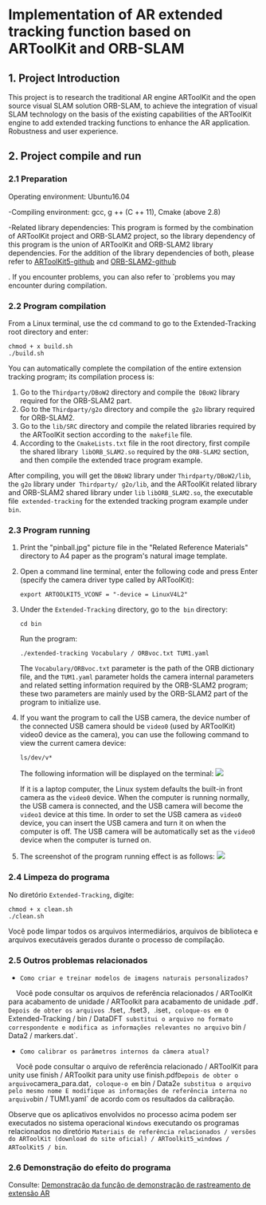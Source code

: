 
# Implementation of AR extended tracking function based on ARToolKit and ORB-SLAM


## 1. Project Introduction

This project is to research the traditional AR engine ARToolKit and the open source visual SLAM solution ORB-SLAM, to achieve the integration of visual SLAM technology on the basis of the existing capabilities of the ARToolKit engine to add extended tracking functions to enhance the AR application. Robustness and user experience.


## 2. Project compile and run

### 2.1 Preparation

Operating environment: Ubuntu16.04

-Compiling environment: gcc, g ++ (C ++ 11), Cmake (above 2.8)

-Related library dependencies: This program is formed by the combination of ARToolKit project and ORB-SLAM2 project, so the library dependency of this program is the union of ARToolKit and ORB-SLAM2 library dependencies. For the addition of the library dependencies of both, please refer to [ARToolKit5-github](https://github.com/artoolkit/artoolkit5) and [ORB-SLAM2-github](https://github.com/raulmur/ORB_SLAM2)

. If you encounter problems, you can also refer to `problems you may encounter during compilation.

### 2.2 Program compilation
From a Linux terminal, use the cd command to go to the Extended-Tracking root directory and enter:
```
chmod + x build.sh
./build.sh
```
You can automatically complete the compilation of the entire extension tracking program; its compilation process is:
1. Go to the `Thirdparty/DBoW2` directory and compile the` DBoW2` library required for the ORB-SLAM2 part.
2. Go to the `Thirdparty/g2o` directory and compile the` g2o` library required for ORB-SLAM2.
3. Go to the `lib/SRC` directory and compile the related libraries required by the ARToolKit section according to the` makefile` file.
4. According to the `CmakeLists.txt` file in the root directory, first compile the shared library` libORB_SLAM2.so` required by the `ORB-SLAM2` section, and then compile the extended trace program example.


After compiling, you will get the `DBoW2` library under `Thirdparty/DBoW2/lib`, the `g2o` library under` Thirdparty/ g2o/lib`, and the ARToolKit related library and ORB-SLAM2 shared library under `lib` `libORB_SLAM2.so`, the executable file` extended-tracking` for the extended tracking program example under `bin`.

### 2.3 Program running
1. Print the "pinball.jpg" picture file in the "Related Reference Materials" directory to A4 paper as the program's natural image template.
2. Open a command line terminal, enter the following code and press Enter (specify the camera driver type called by ARToolKit):

    ```
    export ARTOOLKIT5_VCONF = "-device = LinuxV4L2"
    ```
3. Under the `Extended-Tracking` directory, go to the` bin` directory:

    ```
    cd bin
    
    ```
    
    Run the program:
    ```
    ./extended-tracking Vocabulary / ORBvoc.txt TUM1.yaml
    ```
    The `Vocabulary/ORBvoc.txt` parameter is the path of the ORB dictionary file, and the `TUM1.yaml` parameter holds the camera internal parameters and related setting information required by the ORB-SLAM2 program; these two parameters are mainly used by the ORB-SLAM2 part of the program to initialize
use.

4. If you want the program to call the USB camera, the device number of the connected USB camera should be `video0` (used by ARToolKit)
video0 device as the camera), you can use the following command to view the current camera device:

    ```
    ls/dev/v*
    ```

    The following information will be displayed on the terminal:
    ![](http://static.zybuluo.com/LiTAOo/wn5t0m8ufphty6jor5a5hpuu/QQ%E5%9B%BE%E7%89%8720180706161706.png)

    If it is a laptop computer, the Linux system defaults the built-in front camera as the ` video0 ` device. When the computer is running normally, the USB camera is connected, and the USB camera will become the ` video1 ` device at this time. In order to set the USB camera as ` video0 ` device, you can insert the USB camera and turn it on when the computer is off. The USB camera will be automatically set as the ` video0 ` device when the computer is turned on.


5. The screenshot of the program running effect is as follows:
    ![](https://litaooooo.github.io/page-examples/extended-tracking.png)

### 2.4 Limpeza do programa

No diretório `Extended-Tracking`, digite:

````
chmod + x clean.sh
./clean.sh

````
Você pode limpar todos os arquivos intermediários, arquivos de biblioteca e arquivos executáveis ​​gerados durante o processo de compilação.

### 2.5 Outros problemas relacionados
- ` Como criar e treinar modelos de imagens naturais personalizados? `

    Você pode consultar os arquivos de referência relacionados / ARToolKit para acabamento de unidade / ARToolkit para acabamento de unidade .pdf`. Depois de obter os arquivos `.fset`,` .fset3`, `.iset`, coloque-os em O `Extended-Tracking / bin / DataDFT` substitui o arquivo no formato correspondente e modifica as informações relevantes no arquivo` bin / Data2 / markers.dat`.

- ` Como calibrar os parâmetros internos da câmera atual? `

    Você pode consultar o arquivo de referência relacionado / ARToolKit para unity use finish / ARToolkit para unity use finish.pdf` Depois de obter o arquivo `camera_para.dat`, coloque-o em` bin / Data2` e substitua o arquivo pelo mesmo nome E modifique as informações de referência interna no arquivo `bin / TUM1.yaml` de acordo com os resultados da calibração.

Observe que os aplicativos envolvidos no processo acima podem ser executados no sistema operacional ` Windows ` executando os programas relacionados no diretório `Materiais de referência relacionados / versões do ARToolKit (download do site oficial) / ARToolkit5_windows / ARToolKit5 / bin`.

### 2.6 Demonstração do efeito do programa
Consulte: [Demonstração da função de demonstração de rastreamento de extensão AR](https://v.youku.com/v_show/id_XMzgyMTI5MDE2OA==.html)